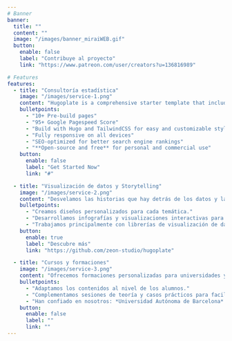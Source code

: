 ```yaml
---
# Banner
banner:
  title: ""
  content: ""
  image: "/images/banner_miraiWEB.gif"
  button:
    enable: false
    label: "Contribuye al proyecto"
    link: "https://www.patreon.com/user/creators?u=136816989"

# Features
features:
  - title: "Consultoría estadística"
    image: "/images/service-1.png"
    content: "Hugoplate is a comprehensive starter template that includes everything you need to get started with your Hugo project. What's Included in Hugoplate"
    bulletpoints:
      - "10+ Pre-build pages"
      - "95+ Google Pagespeed Score"
      - "Build with Hugo and TailwindCSS for easy and customizable styling"
      - "Fully responsive on all devices"
      - "SEO-optimized for better search engine rankings"
      - "**Open-source and free** for personal and commercial use"
    button:
      enable: false
      label: "Get Started Now"
      link: "#"

  - title: "Visualización de datos y Storytelling"
    image: "/images/service-2.png"
    content: "Desvelamos las historias que hay detrás de los datos y las acercamos al mundo real complementándolas con entrevistas, hemeroteca y otros documentos."
    bulletpoints:
      - "Creamos diseños personalizados para cada temática."
      - "Desarrollamos infografías y visualizaciones interactivas para contar historias que entretengan a nuestros lectores."
      - "Trabajamos principalmente con librerías de visualización de datos de R y JS."
    button:
      enable: true
      label: "Descubre más"
      link: "https://github.com/zeon-studio/hugoplate"

  - title: "Cursos y formaciones"
    image: "/images/service-3.png"
    content: "Ofrecemos formaciones personalizadas para universidades y empresas que quieran comenzar a adentrarse o mejorar sus conocimientos de programación y gestión de bases de datos."
    bulletpoints:
      - "Adaptamos los contenidos al nivel de los alumnos."
      - "Complementamos sesiones de teoría y casos prácticos para facilitar el asentamiento de los conocimientos."
      - "Han confiado en nosotros: *Universidad Autónoma de Barcelona* y *Universidad de Salamanca*."
    button:
      enable: false
      label: ""
      link: ""
---
```

